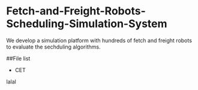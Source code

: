 # Fetch-and-Freight-Robots-Scheduling-Simulation-System
We develop a simulation platform with hundreds of fetch and freight robots to evaluate the sechduling algorithms. 

##File list
* CET

lalal
